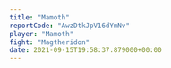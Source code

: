 ```yaml
---
title: "Mamoth"
reportCode: "AwzDtkJpV16dYmNv"
player: "Mamoth"
fight: "Magtheridon"
date: 2021-09-15T19:58:37.879000+00:00
---
```

